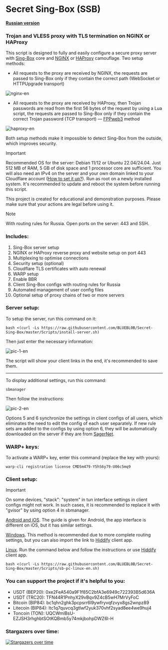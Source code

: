 # Secret Sing-Box (SSB)

[**Russian version**](https://github.com/BLUEBL0B/Secret-Sing-Box/blob/main/README.md)

### Trojan and VLESS proxy with TLS termination on NGINX or HAProxy
This script is designed to fully and easily configure a secure proxy server with [Sing-Box](https://sing-box.sagernet.org) core and [NGINX](https://nginx.org/en/) or [HAProxy](https://www.haproxy.org) camouflage. Two setup methods:

- All requests to the proxy are received by NGINX, the requests are passed to Sing-Box only if they contain the correct path (WebSocket or HTTPUpgrade transport)

![nginx-en](https://github.com/user-attachments/assets/712075b6-1c93-482f-9297-0f20cc06fc2f)

- All requests to the proxy are received by HAProxy, then Trojan passwords are read from the first 56 bytes of the request by using a Lua script, the requests are passed to Sing-Box only if they contain the correct Trojan password (TCP transport) — [FPPweb3](https://github.com/FPPweb3) method

![haproxy-en](https://github.com/user-attachments/assets/b3eb970d-7856-4bdd-83ad-112b5019e7b5)

Both setup methods make it impossible to detect Sing-Box from the outside, which improves security.

> [!IMPORTANT]
> Recommended OS for the server: Debian 11/12 or Ubuntu 22.04/24.04. Just 512 MB of RAM, 5 GB of disk space and 1 processor core are sufficient. You will also need an IPv4 on the server and your own domain linked to your Cloudflare account ([How to set it up?](https://github.com/BLUEBL0B/Secret-Sing-Box/blob/main/cf-settings-en.md)). Run as root on a newly installed system. It's recommended to update and reboot the system before running this script.
>
> This project is created for educational and demonstration purposes. Please make sure that your actions are legal before using it.

> [!NOTE]
> With routing rules for Russia. Open ports on the server: 443 and SSH.
 
### Includes:
1) Sing-Box server setup
2) NGINX or HAProxy reverse proxy and website setup on port 443
3) Multiplexing to optimise connections
4) Security setup (optional)
5) Cloudflare TLS certificates with auto renewal
6) WARP setup
7) Enable BBR
8) Client Sing-Box configs with routing rules for Russia
9) Automated management of user config files
10) Optional setup of proxy chains of two or more servers
 
### Server setup:

To setup the server, run this command on it:

```
bash <(curl -Ls https://raw.githubusercontent.com/BLUEBL0B/Secret-Sing-Box/master/Scripts/install-server.sh)
```

Then just enter the necessary information:

![pic-1-en](https://github.com/user-attachments/assets/fbebc90c-d445-4dfe-afd0-063e8f0e1c68)

The script will show your client links in the end, it's recommended to save them.

-----

To display additional settings, run this command:

```
sbmanager
```

Then follow the instructions:

![pic-2-en](https://github.com/user-attachments/assets/47334fd3-b451-48dc-bb2b-9075d1d8fb4c)

Options 5 and 6 synchronize the settings in client configs of all users, which eliminates the need to edit the config of each user separately. If new rule sets are added to the configs by using option 6, they will be automatically downloaded on the server if they are from [SagerNet](https://github.com/SagerNet/sing-geosite/tree/rule-set).

### WARP+ keys:

To activate a WARP+ key, enter this command (replace the key with yours):

```
warp-cli registration license CMD5m479-Y5hS6y79-U06c5mq9
```

### Client setup:
> [!IMPORTANT]
> On some devices, "stack": "system" in tun interface settings in client configs might not work. In such cases, it is recommended to replace it with "gvisor" by using option 4 in sbmanager.

[Android and iOS](https://github.com/BLUEBL0B/Secret-Sing-Box/blob/main/Client-Guidelines/Sing-Box-Android-iOS-en.md). The guide is given for Android, the app interface is different on iOS, but it has similar settings.

[Windows](https://github.com/BLUEBL0B/Secret-Sing-Box/blob/main/Client-Guidelines/Sing-Box-Windows-en.md). This method is recommended due to more complete routing settings, but you can also import the link to [Hiddify](https://github.com/hiddify/hiddify-app/releases/latest) client app.

[Linux](https://github.com/BLUEBL0B/Secret-Sing-Box/blob/main/README-ENG.md#client-setup). Run the command below and follow the instructions or use [Hiddify](https://github.com/hiddify/hiddify-app/releases/latest) client app.
```
bash <(curl -Ls https://raw.githubusercontent.com/BLUEBL0B/Secret-Sing-Box/master/Scripts/sb-pc-linux-en.sh)
```

### You can support the project if it's helpful to you:
- USDT (BEP20): 0xe2FeA540a9F1f85C2bfA3e6949c722393B5d636A
- USDT (TRC20): TFN44R1PnhyX29vBqv9Z4cB5wH7MrVyFoC
- Bitcoin (BIP84): bc1qhn2ghk3pcpsrr6l9ywfryvqfzvyx8gs2wnpz89
- Litecoin (BIP84): ltc1q7quvcq3gtlwf2yuk370vhf2syad8ee4we9huj4
- Toncoin (TON): UQCWmIBsU-EZJSH3rhghbtSOtKQBmb5y74mkjbohpDWZ6l-H

### Stargazers over time:
[![Stargazers over time](https://starchart.cc/BLUEBL0B/Secret-Sing-Box.svg?variant=adaptive)](https://starchart.cc/BLUEBL0B/Secret-Sing-Box)
